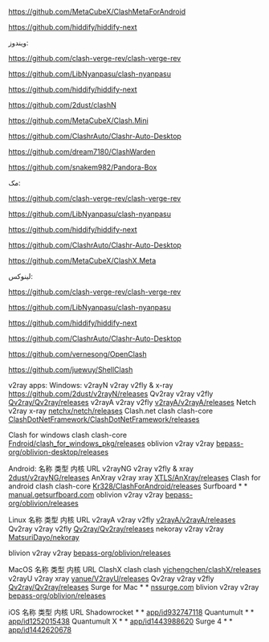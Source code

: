 https://github.com/MetaCubeX/ClashMetaForAndroid

https://github.com/hiddify/hiddify-next

ویندوز:

https://github.com/clash-verge-rev/clash-verge-rev

https://github.com/LibNyanpasu/clash-nyanpasu

https://github.com/hiddify/hiddify-next

https://github.com/2dust/clashN

https://github.com/MetaCubeX/Clash.Mini

https://github.com/ClashrAuto/Clashr-Auto-Desktop

https://github.com/dream7180/ClashWarden

https://github.com/snakem982/Pandora-Box

مک:

https://github.com/clash-verge-rev/clash-verge-rev

https://github.com/LibNyanpasu/clash-nyanpasu

https://github.com/hiddify/hiddify-next

https://github.com/ClashrAuto/Clashr-Auto-Desktop

https://github.com/MetaCubeX/ClashX.Meta

لینوکس:

https://github.com/clash-verge-rev/clash-verge-rev

https://github.com/LibNyanpasu/clash-nyanpasu

https://github.com/hiddify/hiddify-next

https://github.com/ClashrAuto/Clashr-Auto-Desktop

https://github.com/vernesong/OpenClash

https://github.com/juewuy/ShellClash


v2ray apps:
Windows:
v2rayN	v2ray	v2fly & x-ray	https://github.com/2dust/v2rayN/releases
Qv2ray	v2ray	v2fly	[Qv2ray/Qv2ray/releases](https://github.com/Qv2ray/Qv2ray/releases)
v2rayA	v2ray	v2fly	[v2rayA/v2rayA/releases](https://github.com/v2rayA/v2rayA/releases)
Netch	v2ray	x-ray	[netchx/netch/releases](https://github.com/netchx/netch/releases)
Clash.net	clash	clash-core	[ClashDotNetFramework/ClashDotNetFramework/releases](https://github.com/ThekingMX1998/free-v2ray-code/releases/tag/Clash.NET)

Clash for windows	clash	clash-core	[Fndroid/clash_for_windows_pkg/releases](https://github.com/Fndroid/clash_for_windows_pkg/releases)
oblivion v2ray    v2ray    [bepass-org/oblivion-desktop/releases](https://github.com/bepass-org/oblivion-desktop/releases)


Android:
名称	类型	内核	URL
v2rayNG	v2ray	v2fly & xray	[2dust/v2rayNG/releases](https://github.com/2dust/v2rayNG/releases)
AnXray	v2ray	xray	[XTLS/AnXray/releases](https://github.com/XTLS/AnXray/releases)
Clash for android	clash	clash-core	[Kr328/ClashForAndroid/releases](https://github.com/Kr328/ClashForAndroid/releases)
Surfboard	*	*	[manual.getsurfboard.com](https://manual.getsurfboard.com/)
oblivion v2ray    v2ray    [bepass-org/oblivion/releases](https://github.com/bbepass-org/oblivion/releases)

Linux
名称	类型	内核	URL
v2rayA	v2ray	v2fly	[v2rayA/v2rayA/releases](https://github.com/v2rayA/v2rayA/releases)
Qv2ray	v2ray	v2fly	[Qv2ray/Qv2ray/releases](https://github.com/Qv2ray/Qv2ray/releases)
nekoray v2ray    v2ray   [MatsuriDayo/nekoray](https://github.com/MatsuriDayo/nekoray/releases)

blivion v2ray    v2ray    [bepass-org/oblivion/releases](https://github.com/bbepass-org/oblivion/releases)


MacOS
名称	类型	内核	URL
ClashX	clash	clash	[yichengchen/clashX/releases](https://github.com/yichengchen/clashX/releases)
v2rayU	v2ray	xray	[yanue/V2rayU/releases](https://apps.apple.com/app/quantumult/id1252015438)
Qv2ray	v2ray	v2fly	[Qv2ray/Qv2ray/releases](https://apps.apple.com/app/quantumult-x/id1443988620)
Surge for Mac	*	*	[nssurge.com](https://apps.apple.com/app/surge-4/id1442620678)
blivion v2ray    v2ray    [bepass-org/oblivion/releases](https://github.com/bbepass-org/oblivion/releases)


iOS
名称	类型	内核	URL
Shadowrocket	*	*	[app/id932747118](https://apps.apple.com/app/shadowrocket/id932747118)
Quantumult	*	*	[app/id1252015438](https://apps.apple.com/app/quantumult/id1252015438)
Quantumult X	*	*	[app/id1443988620](https://apps.apple.com/app/quantumult-x/id1443988620)
Surge 4	*	*	[app/id1442620678](https://apps.apple.com/app/surge-4/id1442620678)




